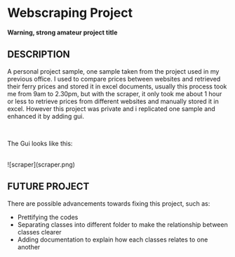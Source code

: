# Webscraping Project
<strong>Warning, strong amateur project title</strong>
<h2>DESCRIPTION</h2>
<p> A personal project sample, one sample taken from the project used in my previous office. I used to compare prices between websites and retrieved their ferry prices and stored it in excel documents, usually this process took me from 9am to 2.30pm, but with the scraper, it only took me about 1 hour or less to retrieve prices from different websites and manually stored it in excel. However this project was private and i replicated one sample and enhanced it by adding gui.</p>
<br>
<p>The Gui looks like this:</p>
<br>
![scraper](scraper.png)

<br>
<h2> FUTURE PROJECT </h2>
<p> There are possible advancements towards fixing this project, such as:</p>
<ul>
<li>Prettifying the codes</li>
<li>Separating classes into different folder to make the relationship between classes clearer</li>
<li>Adding documentation to explain how each classes relates to one another</li>
</ul>
